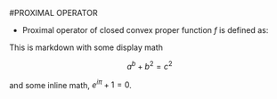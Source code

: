 #PROXIMAL OPERATOR
- Proximal operator of closed convex proper function $`f`$ is defined as:

This is markdown with some display math
```math
a^b + b^2 = c^2
```
and some inline math, $`e^{i\pi} + 1 = 0`$.

